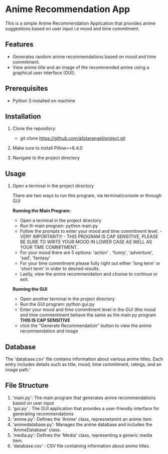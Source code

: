 # Anime Recommendation App

This is a simple Anime Recommendation Application that provides anime suggestions based on user input 
i.e mood and time commitment.

## Features
-  Generates random anime recommendations based on mood and time commitment.
-  View anime title and an image of the recommended anime using a graphical user interface (GUI).

## Prerequisites
- Python 3 installed on machine

## Installation
1. Clone the repository:
   - git clone https://github.com/allstarangel/project.git
2. Make sure to install Pillow==8.4.0
  
3. Navigate to the project directory

## Usage 
1. Open a terminal in the project directory

   There are two ways to run this program, via terminal/console or through GUI

   **Running the Main Program:**
     - Open a terminal in the project directory
     - Run th main program:
             python main.py
     - Follow the prompts to enter your mood and time commitment level.
             - VERY IMPORTANT!!!
             - THIS PROGRAM IS CAP SENSITIVE, PLEASE BE SURE TO WRITE YOUR MOOD IN LOWER CASE AS WELL                AS YOUR TIME COMMITMENT.
     - For your mood there are 5 options: 'action' , 'funny', 'adventure', 'sad', 'fantasy'
     - For your time commitment please fully right out either 'long term' or 'short term' in order to          desired results.
     -  Lastly, view the anime recommendation and choose to continue or exit.
  
   **Running the GUI**
     - Open another terminal in the project directory
     - Run the GUI program:
           python gui.py
     - Enter your mood and time commitment level in the GUI (the mood and time commentment behave the          same as the main.py program **THIS IS CAP SENSITIVE** 
     - click the "Generate Recommendation" button to view the anime recommendation and image
  
## Database 

   The 'database.csv' file contains information about various anime titles. Each entry includes         details such as title, mood, time commitment, ratings, and an image path.'

## File Structure
1. 'main.py': The main program that generates anime recommendations based on user input
2. 'gui.py' : The GUI application that provides a user-friendly interface for generating                            recommendations
3. 'anime.py': Defines the 'Anime' class, represnetanint an anime item.
4. 'animedatabase.py': Manages the anime database and includes the 'AnimeDatabase' class.
5. 'media.py': Defines the 'Media' class, representing a generic media item.
6. 'database.csv' : CSV file containing information about anime titles.
  

  
